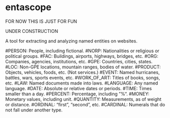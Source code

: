 # entascope

FOR NOW THIS IS JUST FOR FUN

UNDER CONSTRUCTION 

A tool for extracting and analyzing named entities on websites. 

#PERSON:      People, including fictional.
#NORP:        Nationalities or religious or political groups.
#FAC:         Buildings, airports, highways, bridges, etc.
#ORG:         Companies, agencies, institutions, etc.
#GPE:         Countries, cities, states.
#LOC:         Non-GPE locations, mountain ranges, bodies of water.
#PRODUCT:     Objects, vehicles, foods, etc. (Not services.)
#EVENT:       Named hurricanes, battles, wars, sports events, etc.
#WORK_OF_ART: Titles of books, songs, etc.
#LAW:         Named documents made into laws.
#LANGUAGE:    Any named language.
#DATE:        Absolute or relative dates or periods.
#TIME:        Times smaller than a day.
#PERCENT:     Percentage, including ”%“.
#MONEY:       Monetary values, including unit.
#QUANTITY:    Measurements, as of weight or distance.
#ORDINAL:     “first”, “second”, etc.
#CARDINAL:    Numerals that do not fall under another type.
